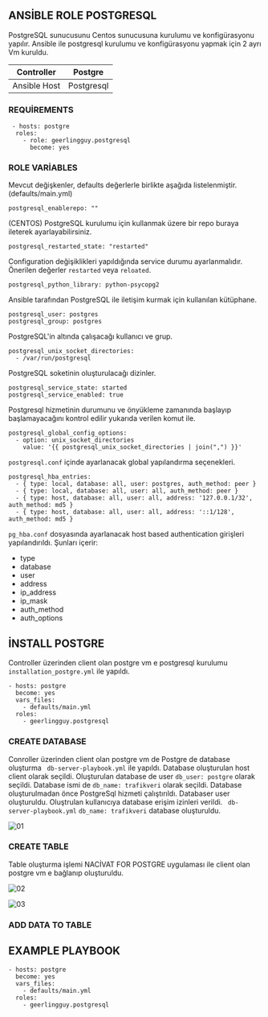 ## ANSİBLE ROLE POSTGRESQL

PostgreSQL sunucusunu Centos sunucusuna kurulumu ve konfigürasyonu yapılır.
Ansible ile postgresql kurulumu ve konfigürasyonu yapmak için 2 ayrı Vm kuruldu.

| Controller   |   Postgre    |
|------------  |--------------|
| Ansible Host |  Postgresql  |


### REQUİREMENTS
``` 
 - hosts: postgre
  roles:
    - role: geerlingguy.postgresql
      become: yes
 ``` 
 
### ROLE VARİABLES

Mevcut değişkenler, defaults değerlerle birlikte aşağıda listelenmiştir. (defaults/main.yml)

```
postgresql_enablerepo: ""
```
(CENTOS) PostgreSQL kurulumu için kullanmak üzere bir repo buraya ileterek ayarlayabilirsiniz.

```
postgresql_restarted_state: "restarted"
```

Configuration değişiklikleri yapıldığında service durumu ayarlanmalıdır. Önerilen değerler ``` restarted ``` veya ``` reloated ```.

```
postgresql_python_library: python-psycopg2
```

Ansible tarafından PostgreSQL ile iletişim kurmak için kullanılan kütüphane.

```
postgresql_user: postgres
postgresql_group: postgres
```
PostgreSQL'in altında çalışacağı kullanıcı ve grup.

```
postgresql_unix_socket_directories:
  - /var/run/postgresql
```

PostgreSQL soketinin oluşturulacağı dizinler.

```
postgresql_service_state: started
postgresql_service_enabled: true
```

Postgresql hizmetinin durumunu ve önyükleme zamanında başlayıp başlamayacağını kontrol edilir yukarıda verilen komut ile.

```
postgresql_global_config_options:
  - option: unix_socket_directories
    value: '{{ postgresql_unix_socket_directories | join(",") }}'
```

```postgresql.conf``` içinde ayarlanacak global yapılandırma seçenekleri.



```
postgresql_hba_entries:
  - { type: local, database: all, user: postgres, auth_method: peer }
  - { type: local, database: all, user: all, auth_method: peer }
  - { type: host, database: all, user: all, address: '127.0.0.1/32', auth_method: md5 }
  - { type: host, database: all, user: all, address: '::1/128', auth_method: md5 }

```

```pg_hba.conf``` dosyasında ayarlanacak host based authentication girişleri yapılandırıldı. Şunları içerir:

* type 
* database 
* user 
* address
* ip_address
* ip_mask
* auth_method 
* auth_options 


## İNSTALL POSTGRE
Controller üzerinden client olan postgre vm e postgresql kurulumu ``` installation_postgre.yml``` ile yapıldı.
```
- hosts: postgre
  become: yes
  vars_files:
    - defaults/main.yml
  roles:
    - geerlingguy.postgresql
```

### CREATE DATABASE 
Conroller üzerinden client olan postgre vm de Postgre de database oluşturma ``` db-server-playbook.yml``` ile yapıldı. Database oluşturulan host client olarak seçildi. Oluşturulan database de user ``` db_user: postgre ``` olarak seçildi. Database ismi de ``` db_name: trafikveri ``` olarak seçildi. Database oluşturulmadan önce PostgreSql hizmeti çalıştırıldı. Databaser user oluşturuldu. Oluştrulan kullanıcıya database erişim izinleri verildi.  ``` db-server-playbook.yml```   ``` db_name: trafikveri ```  database oluşturuldu.
 
 ![01](https://user-images.githubusercontent.com/28953086/120711268-d968eb80-c4c7-11eb-8afb-168255079ec5.png)
 
 ### CREATE TABLE
 Table oluşturma işlemi NACİVAT FOR POSTGRE uygulaması ile client olan postgre vm e bağlanıp oluşturuldu.
 
![02](https://user-images.githubusercontent.com/28953086/120711986-bc80e800-c4c8-11eb-95c3-56e26fccc091.png)


![03](https://user-images.githubusercontent.com/28953086/120712240-12559000-c4c9-11eb-88ae-ea3961302459.png)


### ADD DATA TO TABLE





## EXAMPLE PLAYBOOK

```
- hosts: postgre
  become: yes
  vars_files:
    - defaults/main.yml
  roles:
    - geerlingguy.postgresql
    
```

 
 


  


